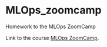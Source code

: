 # MLOps_zoomcamp
Homework to the MLOps ZoomCamp


Link to the course [MLOps ZoomCamp](https://github.com/alexeygrigorev/mlbookcamp-code/tree/master/course-zoomcamp).
